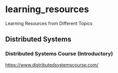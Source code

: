 # learning_resources
Learning Resources from Different Topics

## Distributed Systems

### Distributed Systems Course (Introductory)
https://www.distributedsystemscourse.com/
